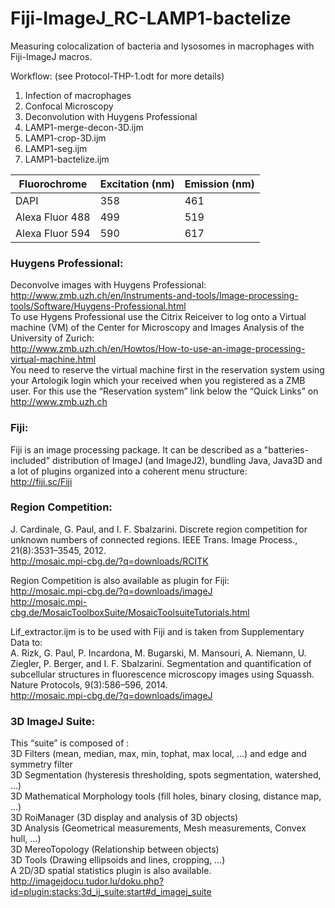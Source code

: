 # Fiji-ImageJ_RC-LAMP1-bactelize
Measuring colocalization of bacteria and lysosomes in macrophages with Fiji-ImageJ macros.

Workflow: (see Protocol-THP-1.odt for more details)
1. Infection of macrophages
2. Confocal Microscopy
3. Deconvolution with Huygens Professional
4. LAMP1-merge-decon-3D.ijm
5. LAMP1-crop-3D.ijm
6. LAMP1-seg.ijm
7. LAMP1-bactelize.ijm

| Fluorochrome    | Excitation (nm)   | Emission (nm)  |
| --------------- | ----------------- | -------------- |
| DAPI            | 358               | 461            |
| Alexa Fluor 488 | 499               | 519            |
| Alexa Fluor 594 | 590               | 617            |


### Huygens Professional:  
Deconvolve images with Huygens Professional:  
http://www.zmb.uzh.ch/en/Instruments-and-tools/Image-processing-tools/Software/Huygens-Professional.html  
To use Hygens Professional use the Citrix Reiceiver to log onto a Virtual machine (VM) of the Center for Microscopy and Images Analysis of the University of Zurich:  
http://www.zmb.uzh.ch/en/Howtos/How-to-use-an-image-processing-virtual-machine.html  
You need to reserve the virtual machine first in the reservation system using your Artologik login which your received when you registered as a ZMB user. For this use the “Reservation system” link below the “Quick Links” on http://www.zmb.uzh.ch


### Fiji:  
Fiji is an image processing package. It can be described as a "batteries-included" distribution of ImageJ (and ImageJ2), bundling Java, Java3D and a lot of plugins organized into a coherent menu structure:  
http://fiji.sc/Fiji  



### Region Competition:  
J. Cardinale, G. Paul, and I. F. Sbalzarini. Discrete region competition for unknown numbers of connected regions. IEEE Trans. Image Process., 21(8):3531–3545, 2012.  
http://mosaic.mpi-cbg.de/?q=downloads/RCITK  

Region Competition is also available as plugin for Fiji:  
http://mosaic.mpi-cbg.de/?q=downloads/imageJ  
http://mosaic.mpi-cbg.de/MosaicToolboxSuite/MosaicToolsuiteTutorials.html  

Lif_extractor.ijm is to be used with Fiji and is taken from Supplementary Data to:  
A. Rizk, G. Paul, P. Incardona, M. Bugarski, M. Mansouri, A. Niemann, U. Ziegler, P. Berger, and I. F. Sbalzarini. Segmentation and quantification of subcellular structures in fluorescence microscopy images using Squassh. Nature Protocols, 9(3):586–596, 2014.    
http://mosaic.mpi-cbg.de/?q=downloads/imageJ 


### 3D ImageJ Suite:  
This “suite” is composed of :  
3D Filters (mean, median, max, min, tophat, max local, …) and edge and symmetry filter   
3D Segmentation (hysteresis thresholding, spots segmentation, watershed, …)   
3D Mathematical Morphology tools (fill holes, binary closing, distance map, …)   
3D RoiManager (3D display and analysis of 3D objects)  
3D Analysis (Geometrical measurements, Mesh measurements, Convex hull, …)   
3D MereoTopology (Relationship between objects)  
3D Tools (Drawing ellipsoids and lines, cropping, …)   
A 2D/3D spatial statistics plugin is also available.  
http://imagejdocu.tudor.lu/doku.php?id=plugin:stacks:3d_ij_suite:start#d_imagej_suite
